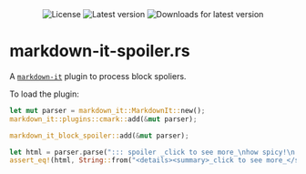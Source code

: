 <div align="center">
  <img src="https://img.shields.io/crates/l/markdown-it-block-spoiler?style=for-the-badge" alt="License" />
  <img src="https://img.shields.io/crates/v/markdown-it-block-spoiler?style=for-the-badge" alt="Latest version" />
  <img src="https://img.shields.io/crates/dv/markdown-it-block-spoiler?style=for-the-badge" alt="Downloads for latest version" />
</div>

# markdown-it-spoiler.rs

A [`markdown-it`](https://crates.io/crates/markdown-it) plugin to process block spoliers.

To load the plugin:

```rust
let mut parser = markdown_it::MarkdownIt::new();
markdown_it::plugins::cmark::add(&mut parser);

markdown_it_block_spoiler::add(&mut parser);

let html = parser.parse("::: spoiler _click to see more_\nhow spicy!\n:::\n").xrender();
assert_eq!(html, String::from("<details><summary>_click to see more_</summary>how spicy!\n</details>\n"));
```
